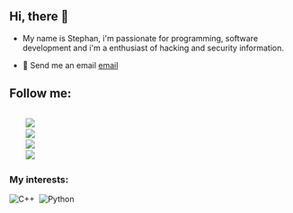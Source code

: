 ## Hi, there :wave:

- My name is Stephan, i'm passionate for programming, software development and i'm a enthusiast of
hacking and security information.

- :email: Send me an email [email](vianastephan@gmail.com)

## Follow me:

<code>
    <a href="https://www.linkedin.com/in/stephan-charles/"><img src="https://icongr.am/fontawesome/linkedin-square.svg?size=30&color=currentColor"/></a>
    <a href="https://twitter.com/S_charles10"><img src="https://icongr.am/fontawesome/twitter-square.svg?size=30&color=currentColor"/></a>
    <a href="https://www.instagram.com/ostcharless/"><img src="https://icongr.am/fontawesome/instagram.svg?size=30&color=currentColor"/></a>
    <a href="https://www.facebook.com/stcharles02/"><img src="https://icongr.am/fontawesome/facebook-square.svg?size=30&color=currentColor"/></a>
</code>

### My interests:

![C++](https://img.shields.io/badge/C%2B%2B-00599C?style=for-the-badge&logo=c%2B%2B&logoColor=white)&nbsp;
![Python](https://img.shields.io/badge/Python-14354C?style=for-the-badge&logo=python&logoColor=white)&nbsp;
